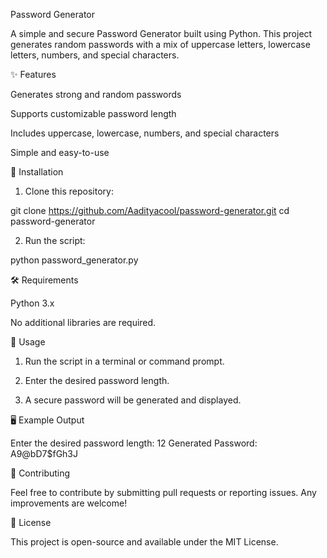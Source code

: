 Password Generator

A simple and secure Password Generator built using Python. This project generates random passwords with a mix of uppercase letters, lowercase letters, numbers, and special characters.

✨ Features

Generates strong and random passwords

Supports customizable password length

Includes uppercase, lowercase, numbers, and special characters

Simple and easy-to-use


📌 Installation

1. Clone this repository:

git clone https://github.com/Aadityacool/password-generator.git
cd password-generator


2. Run the script:

python password_generator.py



🛠 Requirements

Python 3.x


No additional libraries are required.

📜 Usage

1. Run the script in a terminal or command prompt.


2. Enter the desired password length.


3. A secure password will be generated and displayed.



🖥 Example Output

Enter the desired password length: 12
Generated Password: A9@bD7$fGh3J

📌 Contributing

Feel free to contribute by submitting pull requests or reporting issues. Any improvements are welcome!

📃 License

This project is open-source and available under the MIT License.
